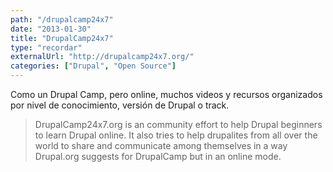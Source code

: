 ```yaml
---
path: "/drupalcamp24x7"
date: "2013-01-30"
title: "DrupalCamp24x7"
type: "recordar"
externalUrl: "http://drupalcamp24x7.org/"
categories: ["Drupal", "Open Source"]
---
```


Como un Drupal Camp, pero online, muchos videos y recursos organizados por nivel de conocimiento, versión de Drupal o track.

> DrupalCamp24x7.org is an community effort to help Drupal beginners to learn Drupal online. It also tries to help drupalites from all over the world to share and communicate among themselves in a way Drupal.org suggests for DrupalCamp but in an online mode.
